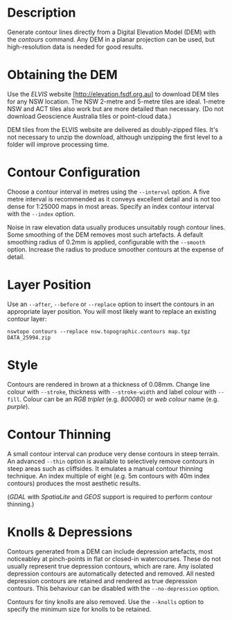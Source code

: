 # Description

Generate contour lines directly from a Digital Elevation Model (DEM) with the *contours* command. Any DEM in a planar projection can be used, but high-resolution data is needed for good results.

# Obtaining the DEM
Use the *ELVIS* website [http://elevation.fsdf.org.au] to download DEM tiles for any NSW location. The NSW 2-metre and 5-metre tiles are ideal. 1-metre NSW and ACT tiles also work but are more detailed than necessary. (Do not download Geoscience Australia tiles or point-cloud data.)

DEM tiles from the ELVIS website are delivered as doubly-zipped files. It's not necessary to unzip the download, although unzipping the first level to a folder will improve processing time.

# Contour Configuration
Choose a contour interval in metres using the `--interval` option. A five metre interval is recommended as it conveys excellent detail and is not too dense for 1:25000 maps in most areas. Specify an index contour interval with the `--index` option.

Noise in raw elevation data usually produces unsuitably rough contour lines. Some smoothing of the DEM removes most such artefacts. A default smoothing radius of 0.2mm is applied, configurable with the `--smooth` option. Increase the radius to produce smoother contours at the expense of detail.

# Layer Position

Use an `--after`, `--before` or `--replace` option to insert the contours in an appropriate layer position. You will most likely want to replace an existing contour layer:

```
nswtopo contours --replace nsw.topographic.contours map.tgz DATA_25994.zip
```
# Style

Contours are rendered in brown at a thickness of 0.08mm. Change line colour with `--stroke`, thickness with `--stroke-width` and label colour with `--fill`. Colour can be an *RGB triplet* (e.g. *800080*) or *web colour* name (e.g. *purple*).

# Contour Thinning
A small contour interval can produce very dense contours in steep terrain. An advanced `--thin` option is available to selectively remove contours in steep areas such as cliffsides. It emulates a manual contour thinning technique. An index multiple of eight (e.g. 5m contours with 40m index contours) produces the most aesthetic results.

(*GDAL* with *SpatiaLite* and *GEOS* support is required to perform contour thinning.)

# Knolls & Depressions

Contours generated from a DEM can include depression artefacts, most noticeabley at pinch-points in flat or closed-in watercourses. These do not usually represent true depression contours, which are rare. Any isolated depression contours are automatically detected and removed. All nested depression contours are retained and rendered as true depression contours. This behaviour can be disabled with the `--no-depression` option.

Contours for tiny knolls are also removed. Use the `--knolls` option to specify the minimum size for knolls to be retained.
